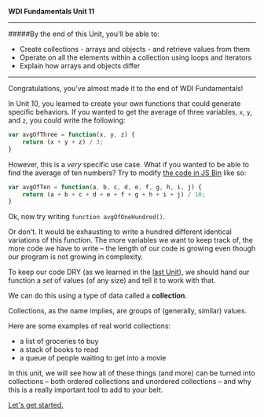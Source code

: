 **WDI Fundamentals Unit 11**

---

#####By the end of this Unit, you'll be able to:
* Create collections - arrays and objects - and retrieve values from them
* Operate on all the elements within a collection using loops and iterators
* Explain how arrays and objects differ

---

Congratulations, you've almost made it to the end of WDI Fundamentals!

In Unit 10, you learned to create your own functions that could generate specific behaviors. If you wanted to get the average of three variables, `x`, `y`, and `z`, you could write the following:

```javascript
var avgOfThree = function(x, y, z) {
    return (x + y + z) / 3;
}
```

However, this is a *very* specific use case. What if you wanted to be able to find the average of ten numbers? Try to modify [the code in JS Bin](https://jsbin.com/wajevud/edit?js,console) like so:

```javascript
var avgOfTen = function(a, b, c, d, e, f, g, h, i, j) {
    return (a + b + c + d + e + f + g + h + i + j) / 10;
}
```
Ok, now try writing `function avgOfOneHundred()`.

Or don't. It would be exhausting to write a hundred different identical variations of this function. The more variables we want to keep track of, the more code we have to write – the length of our code is growing even though our program is not growing in complexity.

To keep our code DRY (as we learned in the [last Unit](../05_chapter/05_lesson.md)), we should hand our function a *set* of values (of any size) and tell it to work with that.

We can do this using a type of data called a **collection**.

Collections, as the name implies, are groups of (generally, similar) values.

Here are some examples of real world collections:
- a list of groceries to buy
- a stack of books to read
- a queue of people waiting to get into a movie

In this unit, we will see how all of these things (and more) can be turned into collections – both ordered collections and unordered collections – and why this is a really important tool to add to your belt.


[Let's get started.](02_lesson.md)
